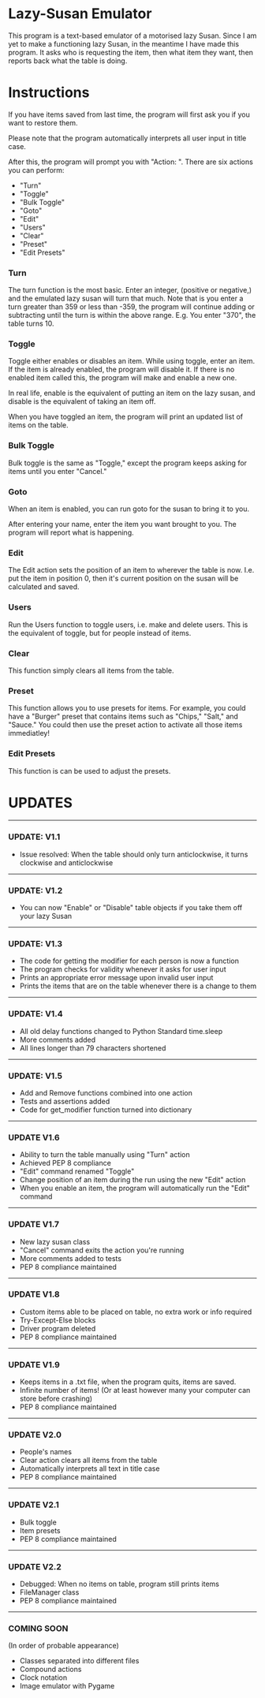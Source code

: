 # Lazy-Susan Emulator

This program is a text-based emulator of a motorised lazy Susan. Since I am yet to make a functioning lazy Susan, in the meantime I have made this program. It asks who is requesting the item, then what item they want, then reports back what the table is doing.

# Instructions
If you have items saved from last time, the program will first ask you if you want to restore them.

Please note that the program automatically interprets all user input in title case.

After this, the program will prompt you with "Action: ". There are six actions you can perform:
- "Turn"
- "Toggle"
- "Bulk Toggle"
- "Goto"
- "Edit"
- "Users"
- "Clear"
- "Preset"
- "Edit Presets"

### Turn
The turn function is the most basic. Enter an integer, (positive or negative,) and the emulated lazy susan will turn that much. Note that is you enter a turn greater than 359 or less than -359, the program will continue adding or subtracting until the turn is within the above range. E.g. You enter "370", the table turns 10.

### Toggle
Toggle either enables or disables an item. While using toggle, enter an item. If the item is already enabled, the program will disable it. If there is no enabled item called this, the program will make and enable a new one.

In real life, enable is the equivalent of putting an item on the lazy susan, and disable is the equivalent of taking an item off.

When you have toggled an item, the program will print an updated list of items on the table.

### Bulk Toggle
Bulk toggle is the same as "Toggle," except the program keeps asking for items until you enter "Cancel."

### Goto
When an item is enabled, you can run goto for the susan to bring it to you.

After entering your name, enter the item you want brought to you. The program will report what is happening.

### Edit
The Edit action sets the position of an item to wherever the table is now. I.e. put the item in position 0, then it's current position on the susan will be calculated and saved.

### Users
Run the Users function to toggle users, i.e. make and delete users. This is the equivalent of toggle, but for people instead of items.

### Clear
This function simply clears all items from the table.

### Preset
This function allows you to use presets for items. For example, you could have a "Burger" preset that contains items such as "Chips," "Salt," and "Sauce." You could then use the preset action to activate all those items immediatley!

### Edit Presets
This function is can be used to adjust the presets.

# UPDATES

---
### UPDATE: V1.1
- Issue resolved: When the table should only turn anticlockwise, it turns clockwise and anticlockwise
---
### UPDATE: V1.2
- You can now "Enable" or "Disable" table objects if you take them off your lazy Susan
---
### UPDATE: V1.3
- The code for getting the modifier for each person is now a function
- The program checks for validity whenever it asks for user input
- Prints an appropriate error message upon invalid user input
- Prints the items that are on the table whenever there is a change to them
---
### UPDATE: V1.4
- All old delay functions changed to Python Standard time.sleep
- More comments added
- All lines longer than 79 characters shortened
---
### UPDATE: V1.5
- Add and Remove functions combined into one action
- Tests and assertions added
- Code for get_modifier function turned into dictionary
---
### UPDATE V1.6
- Ability to turn the table manually using "Turn" action
- Achieved PEP 8 compliance
- "Edit" command renamed "Toggle"
- Change position of an item during the run using the new "Edit" action
- When you enable an item, the program will automatically run the "Edit" command
---
### UPDATE V1.7
- New lazy susan class
- "Cancel" command exits the action you're running
- More comments added to tests
- PEP 8 compliance maintained
---
### UPDATE V1.8
- Custom items able to be placed on table, no extra work or info required
- Try-Except-Else blocks
- Driver program deleted
- PEP 8 compliance maintained
- ---
### UPDATE V1.9
- Keeps items in a .txt file, when the program quits, items are saved.
- Infinite number of items! (Or at least however many your computer can store before crashing)
- PEP 8 compliance maintained
---
### UPDATE V2.0
- People's names
- Clear action clears all items from the table
- Automatically interprets all text in title case
- PEP 8 compliance maintained
---
### UPDATE V2.1
- Bulk toggle
- Item presets
- PEP 8 compliance maintained
---
### UPDATE V2.2
- Debugged: When no items on table, program still prints items
- FileManager class
- PEP 8 compliance maintained
---
### COMING SOON
(In order of probable appearance)
- Classes separated into different files
- Compound actions
- Clock notation
- Image emulator with Pygame